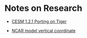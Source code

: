 # Notes on Research

* [CESM 1.2.1 Porting on Tiger](./cesm1_2_1_porting_on_Tiger.md)

* [NCAR model vertical coordinate](http://www.cesm.ucar.edu/models/atm-cam/docs/usersguide/node25.html)

